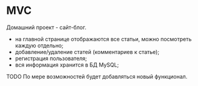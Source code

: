 # MVC
Домашний проект - сайт-блог. 
- на главной странице отображаются все статьи, можно посмотреть каждую отдельно; <br>
- добавление/удаление статей (комментариев к статье); <br>
- регистрация пользователя; <br>
- вся информация хранится в БД MySQL; <br>

TODO
По мере возможностей будет добавляться новый функционал.
